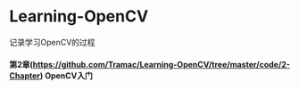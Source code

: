 # Learning-OpenCV
记录学习OpenCV的过程
#### 第2章(https://github.com/Tramac/Learning-OpenCV/tree/master/code/2-Chapter) OpenCV入门
